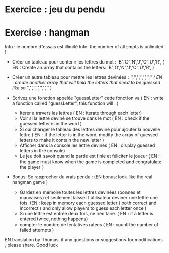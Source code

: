 # Exercice : jeu du pendu
# Exercise : hangman

Info : le nombre d'essais est illimité
Info: the number of attempts is unlimited !

* Créer un tableau pour contenir les lettres du mot : 'B','O','N','J','O','U','R', ( EN : Create an array that contains the letters: 'B','O','N','J','O','U','R', )
* Créer un autre tableau pour mettre les lettres devinées : '_','_','_','_','_','_','_' ( EN : create another array that will hold the letters that need to be guessed like so   '_','_','_','_','_','_','_' )

* Écrivez une fonction appelée "guessLetter" cette fonction va ( EN : write a function called "guessLetter", this function will : )
    - Itérer à travers les lettres ( EN : iterate through each letter)
    - Voir si la lettre deviné se trouve dans le mot ( EN : check if the guessed letter is in the word )
    - Si oui changer le tableau des lettres deviné pour ajouter la nouvelle lettre ( EN : if the letter is in the word, modify the array of guessed letters to make it contain the new letter )
    - Afficher dans la console les lettre devinés ( EN : display guessed letters in the console)
    - Le jeu doit savoir quand la partie est finie et féliciter le joueur ( EN : the game must know when the game is completed and congratulate the player )


* Bonus: Se rapprocher du vrais pendu : (EN bonus: look like the real hangman game )
    - Gardez en mémoire toutes les lettres devinées (bonnes et mauvaises) et seulement laisser l'utilisateur deviner une lettre une fois. 
    (EN : keep in memory each guessed letter ( both correct and incorrect ) and only allow players to guess each letter once )
    - Si une lettre est entrée deux fois, ne rien faire. ( EN : if a letter is entered twice, nothing happens)
    - compter le nombre de tentatives ratées ( EN : count the number of failed attempts )


EN translation by Thomas, if any questions or suggestions for modifications , please share. Good luck
